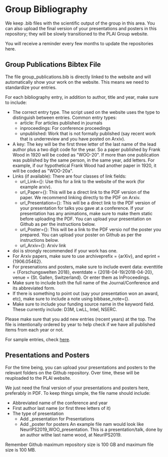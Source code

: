 # Group Bibliography

We keep .bib files with the scientific output of the group in this area. You can also upload the final version of your presentations and posters in this repository; they will be slowly transitioned to the PLAI Group website.

You will receive a reminder every few months to update the repositories here.

## Group Publications Bibtex File
The file group_publications.bib is directly linked to the website and will automatically show your work on the website. This means we need to standardize your entries.

For each bibliography entry, in addition to author, title and year, make sure to include:
* The correct entry type. The script used on the website uses the type to distinguish between entries. Common entry types:
  * article: For articles published in journals
  * inproceedings: For conference proceedings
  * unpublished: Work that is not formally published (say recent work that is underreview and you have posted on Arxiv).
* A key: The key will be the first three letter of the last name of the lead author plus a two digit code for the year. So a paper published by Frank Wood in 1920 will be coded as "WOO-20". If more than one publication was published by the same person, in the same year, add letters. For example, if our hypothetical Frank Wood had another paper in 1920, it will be coded as "WOO-20a".
* Links (if available): There are four classes of link fields:
  * url_Link={}: Use this for a link to the website of the work (for example arxiv).
  * url_Paper={}: This will be a direct link to the PDF version of the paper. We recommend linking directly to the PDF on Arxiv.
  * url_Presentation={}: This will be a direct link to the PDF version of your presentation for talks you gave at a conference. If your presentation has any animations, make sure to make them static before uploading the PDF. You can upload your presentation on Github as per the instructions below.
  * url_Poster={}: This will be a link to the PDF versio nof the poster you prepared. You can upload your poster on Github as per the instructions below.
  * url_Arxiv={}: Arxiv link
* doi is strongly recommended if your work has one.
* For Arxiv papers, make sure to use archiveprefix = {arXiv}, and eprint = {1906.05462}.
* For presenations and posters, make sure to include event data: eventtitle = {Forschungswelten 2018}, eventdate  = {2018-04-19/2018-04-20}, venue = {St. Gallen, Switzerland}. Or enter them as InProceedings.
* Make sure to include both the full name of the Journal/Conference and its abbreviated form.
* If there is something to point out (say your presentation won an award, etc), make sure to include a note using bibbase_note={}.
* Make sure to include your funding source name in the keyword field. These currently include: D3M, LwLL, Intel, NSERC.

Please make sure that you add new entries (recent years) at the top. The file is intentionally ordered by year to help check if we have all published items from each year or not.

For sample entries, check [here](https://bibbase.org/show?bib=http://www.cs.toronto.edu/~fritz/publications/list.bib&theme=dividers).

## Presentations and Posters
For the time being, you can upload your presentations and posters to the relevant folders on the Github repository. Over time, these will be reuploaded to the PLAI website. 

We just need the final version of your presentations and posters here, preferably in PDF. To keep things simple, the file name should include:
* Abbreviated name of the conference and year
* First author last name (or first three letters of it)
* The type of presentation 
  * Add _presentation for Presentations
  * Add _poster for posters 
An example file nam would look like NeurIPS2019_WOO_presentation. This is a presentation/talk, done by an author withe last name wood, at NeurIPS2019.

Remember Github maximum repository size is 100 GB and maximum file size is 100 MB.

